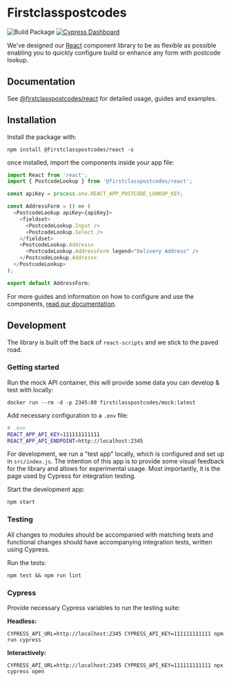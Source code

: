 # Firstclasspostcodes
![Build Package](https://github.com/firstclasspostcodes/firstclasspostcodes-react/workflows/Build%20Package/badge.svg) [![Cypress Dashboard](https://img.shields.io/badge/cypress-dashboard-brightgreen.svg)](https://dashboard.cypress.io/projects/5tftdm/runs)

We've designed our [React](https://reactjs.org) component library to be as flexible as possible enabling you to quickly configure build or enhance any form with postcode lookup.

## Documentation
See [@firstclasspostcodes/react](https://docs.firstclasspostcodes.com/frameworks/react) for detailed usage, guides and examples.

## Installation
Install the package with:

```
npm install @firstclasspostcodes/react -s
```

once installed, import the components inside your app file:

```js
import React from 'react';
import { PostcodeLookup } from '@firstclasspostcodes/react';

const apiKey = process.env.REACT_APP_POSTCODE_LOOKUP_KEY;

const AddressForm = () => (
  <PostcodeLookup apiKey={apiKey}>
    <fieldset>
      <PostcodeLookup.Input />
      <PostcodeLookup.Select />
    </fieldset>
    <PostcodeLookup.Address>
      <PostcodeLookup.AddressForm legend="Delivery Address" />
    </PostcodeLookup.Address>
  </PostcodeLookup>
);

export default AddressForm;
```

For more guides and information on how to configure and use the components, [read our documentation](https://docs.firstclasspostcodes.com/js/react).

## Development
The library is built off the back of `react-scripts` and we stick to the paved road.

### Getting started
Run the mock API container, this will provide some data you can develop & test with locally:

```
docker run --rm -d -p 2345:80 firstclasspostcodes/mock:latest
```

Add necessary configuration to a `.env` file:

```sh
# .env
REACT_APP_API_KEY=111111111111
REACT_APP_API_ENDPOINT=http://localhost:2345
```

For development, we run a "test app" locally, which is configured and set up in `src/index.js`. The intention of this app is to provide some visual feedback for the library and allows for experimental usage. Most importantly, it is the page used by Cypress for integration testing.

Start the development app:

```
npm start
```

### Testing
All changes to modules should be accompanied with matching tests and functional changes should have accompanying integration tests, written using Cypress.

Run the tests:

```
npm test && npm run lint
```

### Cypress
Provide necessary Cypress variables to run the testing suite:

**Headless:**

```
CYPRESS_API_URL=http://localhost:2345 CYPRESS_API_KEY=111111111111 npm run cypress
```

**Interactively:**

```
CYPRESS_API_URL=http://localhost:2345 CYPRESS_API_KEY=111111111111 npx cypress open
```